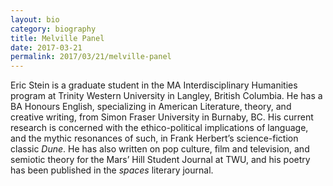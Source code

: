 ```yaml
---
layout: bio
category: biography
title: Melville Panel
date: 2017-03-21
permalink: 2017/03/21/melville-panel
---
```


Eric Stein is a graduate student in the MA Interdisciplinary Humanities program at Trinity Western University in Langley, British Columbia. He has a BA Honours English, specializing in American Literature, theory, and creative writing, from Simon Fraser University in Burnaby, BC. His current research is concerned with the ethico-political implications of language, and the mythic resonances of such, in Frank Herbert’s science-fiction classic *Dune*. He has also written on pop culture, film and television, and semiotic theory for the Mars’ Hill Student Journal at TWU, and his poetry has been published in the *spaces* literary journal.
